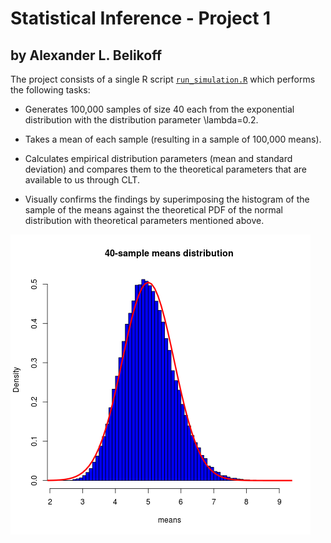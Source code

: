 # Statistical Inference - Project 1

## by Alexander L. Belikoff

The project consists of a single R script [`run_simulation.R`](../blob/master/run_simulation.R) which performs the following tasks:

* Generates 100,000 samples of size 40 each from the exponential
  distribution with the distribution parameter \lambda=0.2.

* Takes a mean of each sample (resulting in a sample of 100,000
  means).

* Calculates empirical distribution parameters (mean and standard
  deviation) and compares them to the theoretical parameters that are
  available to us through CLT.

* Visually confirms the findings by superimposing the histogram of the
  sample of the means against the theoretical PDF of the normal
  distribution with theoretical parameters mentioned above.

![IMAGE](https://github.com/abelikoff/StInf_Project/raw/master/dist.png "Distribution of means")

